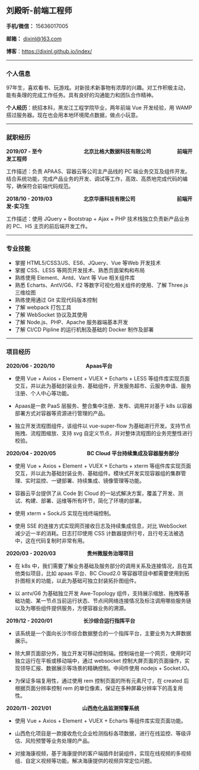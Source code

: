 ## 刘殿昕-前端工程师

**手机/微信：** 15636017005

**邮箱：** dixinl@163.com

**博客**：https://dixinl.github.io/index/

------

### 个人信息

97年生，喜欢看书、玩游戏。对新技术新事物有浓厚的兴趣。对工作积极主动，能有条理的完成工作任务。具有良好的沟通能力和团队合作精神。

**个人经历**：统招本科，黑龙江工程学院毕业，两年前端 Vue 开发经验，用 WAMP 搭过服务器。现在也会用本地环境爬点数据，做点小玩意。

------

### 就职经历

**2019/07 - 至今**&emsp;&emsp;&emsp;&emsp;&emsp;&emsp;&emsp;&emsp;**北京比格大数据科技有限公司**&emsp;&emsp;&emsp;&emsp;&emsp;**前端开发工程师**

工作描述：负责 APAAS、容器云等公司主产品线的 PC 端业务交互及组件开发。结合系统功能，完成产品业务的开发、调试等工作，高效、高质地完成代码的编写，确保符合前端代码规范。

**2018/10 - 2019/03**&emsp;&emsp;&emsp;&emsp;&emsp;&emsp;**北京华唐科技有限公司**&emsp;&emsp;&emsp;&emsp;&emsp;&emsp;&emsp;&emsp;**前端开发-实习生**

工作描述：使用 JQuery + Bootstrap + Ajax + PHP 技术栈独立负责新产品业务的 PC、H5 主页的前后端开发工作。

------

### 专业技能

- 掌握 HTML5/CSS3/JS、ES6、JQuery、Vue 等Web 开发技术
- 掌握 CSS、LESS 等网页开发技术、熟悉页面架构和布局
- 熟练使用 Element、Antd、Vant 等 Vue 相关组件库
- 熟悉 Echarts、AntV/G6、F2 等数字可视化相关组件的使用、了解 Three.js 三维绘图
- 熟练使用通过 Git 实现代码版本控制
- 了解 webpack 打包工具
- 了解 WebSocket 协议及其使用
- 了解 Node.js、PHP、Apache 服务器端基本开发
- 了解 CI/CD Pipline 的运行机制及基础的 Docker 制作及部署

------

### 项目经历

**2020/06 - 2020/10**&emsp;&emsp;&emsp;&emsp;&emsp;&emsp;**Apaas平台**

- 使用 Vue + Axios + Element + VUEX + Echarts + LESS 等组件库实现页面交互，并以此为基础封装业务、基础组件，开发服务超市、云服务申请、服务注册、个人中心等功能。

- Apaas是一款 PaaS 层服务、整合集中注册、发布、调用并对基于 k8s 以容器部署方式对容器等资源进行管理的产品。

- 独立开发流程图组件，该组件以 vue-super-flow 为基础进行开发。支持节点拖拽、流程图缩放、支持 svg 自定义节点，并对整体流程图的业务完整性进行校验。

**2020/04 - 2020/05**&emsp;&emsp;&emsp;&emsp;&emsp;&emsp;**BC Cloud 平台持续集成及容器服务部分**

- 使用 Vue + Axios + Element + VUEX + Echarts + xterm 等组件库实现页面交互，并以此为基础封装业务、基础组件。模块式开发实现容器组的集群管理、实时监控、一键部署、持续集成、镜像管理等功能。

- 容器云平台提供了从 Code 到 Cloud 的一站式解决方案，覆盖了开发、测试、构建、部署、运维等所有环节，简化了环境的部署。

- 使用 xterm + SockJS 实现在线终端控制。

- 使用 SSE 的连接方式实现网页接收日志及持续集成信息，对比 WebSocket 减少近一半的消耗。日志打印使用 CSS 计数器提供行号，且行号无法被选中，这在代码复制时非常有用。

**2020/03 - 2020/03**&emsp;&emsp;&emsp;&emsp;&emsp;&emsp;**贵州微服务治理项目**

- 在 k8s 中，我们需要了解业务基础及服务部分的调用关系及连接情况，且在其他类似项目，比如 apaas 平台、BC Cloud2.0 等容器项目中都需要使用到拓扑图相关的功能，以此为基础可独立封装拓扑图组件。

- 以 antv/G6 为基础独立开发 Awe-Topology 组件，支持展示缩放、拖拽等基础功能、某一节点当前运行状态、节点间网络连接情况及标注调用哪些服务链以及为哪些组件提供服务，方便容器业务的溯源。

**2019/12 - 2020/01**&emsp;&emsp;&emsp;&emsp;&emsp;&emsp;**长沙综合运行指挥平台**

- 该系统是一个面向长沙市综合数据整合的一个指挥平台，主要业务为大屏数据展示。

- 除大屏页面部分外，独立开发可移动控制端。控制端也是一个网页，使用时可独立运行在平板或移动端中，通过 websocket 控制大屏页面的页面操作，实现领导汇报、数据展示等场景的精确控制。中间件使用 nodejs + Socket.IO。

- 为保证多端复用性，通过使用 rem 控制页面的所有元素尺寸，在 created 后根据页面分辨率控制 rem 的单位像素，保证在多种屏幕分辨率下的高复用性。

**2020/11 - 2021/01**&emsp;&emsp;&emsp;&emsp;&emsp;&emsp;**山西危化品监测预警系统**

- 使用 Vue + Axios + Element + VUEX + Echarts 等组件库实现页面功能。

- 山西危化项目是一款接收危化企业检测指标各项数据，进行在线监控、等级评估、风险预警等业务处理的产品。
- 对接海康视频，基于海康提供的客户端插件封装组件，实现在线视频的多视频组、自定义视频等功能。解决海康提供的视频异常定位问题。

